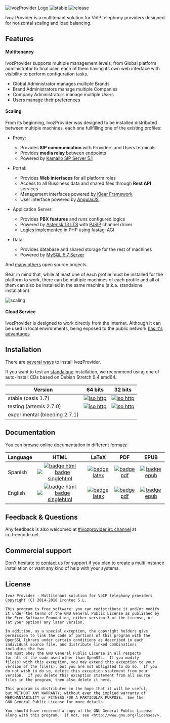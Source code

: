 ![IvozProvider Logo](web/admin/public/images/logoprovider.png) ![stable](web/admin/public/images/stable-1.7-blue.png) ![release](web/admin/public/images/release-oasis-14b9bc.png)

Ivoz Provider is a multitenant solution for VoIP telephony providers designed for horizontal scaling and load balancing.

## Features
#### Multitenancy
IvozProvider supports multiple management levels, from Global platform administrator to final user, each of them having its own web interface with visibility to perform configuration tasks.

 * Global Administrator manages multiple Brands
 * Brand Administrators manage multiple Companies
 * Company Administrators manage multiple Users
 * Users manage their preferences

#### Scaling
From its beginning, IvozProvider was designed to be installed distributed between multiple machines, each one fullfilling one of the existing profiles:

 * Proxy:
   - Provides **SIP communication** with Providers and Users terminals
   - Provides **media relay** between endpoints
   - Powered by [Kamailo SIP Server 5.1](https://www.kamailio.org/w/)

 * Portal:
   - Provides **Web interfaces** for all platform roles
   - Access to all Bussiness data and shared files through **Rest API** services
   - Management interfaces powered by [Klear Framework](https://www.irontec.com/internet/klear)
   - User interface powered by [AngularJS](https://angularjs.org/)

 * Application Server:
   - Provides **PBX features** and runs configured logics
   - Powered by [Asterisk 13 LTS](http://www.asterisk.org/) with [PJSIP](http://www.pjsip.org/) channel driver
   - Logics implemented in PHP using fastagi AGI

 * Data:
   - Provides database and shared storage for the rest of machines
   - Powered by [MySQL 5.7 Server](http://www.mysql.com/)

And [many others](https://irontec.github.io/ivozprovider/en/artemis/basics/intro/what_is_inside.html) open source projects.

Bear in mind that, while at least one of each profile must be installed for the platform to work, there can be multiple machines of each profile and all of them can also be installed in the same machine (a.k.a. standalone installation).

![scaling](web/admin/public/images/horizontalscaling.png)

#### Cloud Service
IvozProvider is designed to work directly from the Internet. Although it can be used in local environments, being exposed to the public network [has it's advantages](https://irontec.github.io/ivozprovider/en/artemis/basics/intro/what_is_ivozprovider.html#exposed-to-the-public-network)

## Installation

There are [several ways](https://irontec.github.io/ivozprovider/en/artemis/basics/installation) to install IvozProvider.

If you want to test an [standalone](https://irontec.github.io/ivozprovider/en/artemis/basics/installation/install_types.html#standalone-install) installation, we recommend using one of auto-install CDs based on Debian Stretch 9.4 amd64.


| Version  | 64 bits  | 32 bits |
|----------|:--------:|:-------:|
|stable (oasis 1.7) | [![iso http](web/admin/public/images/iso-http-green.png)](http://packages.irontec.com/isos/ivozprovider-1.7.0-oasis-amd64.iso)| [![iso http](web/admin/public/images/iso-http-green.png)](http://packages.irontec.com/isos/ivozprovider-1.7.0-oasis-i386.iso)|
|testing (artemis 2.7.0) | [![iso http](web/admin/public/images/iso-http-green.png)](http://packages.irontec.com/isos/ivozprovider-2.7~2.7.0-artemis-amd64.iso)| [![iso http](web/admin/public/images/iso-http-green.png)](http://packages.irontec.com/isos/ivozprovider-2.7~2.7.0-artemis-i386.iso)|
|experimental (bleeding 2.7.1) | |


## Documentation

You can browse online documentation in different formats:

| Language | HTML | LaTeX | PDF | EPUB |
|----------|:----:|:-----:|:---:|:----:|
| Spanish  | [![badge html](web/admin/public/images/doc-html-green.png)](https://irontec.github.io/ivozprovider/es/artemis) [![badge singlehtml](web/admin/public/images/doc-singlehtml-green.png)](https://irontec.github.io/ivozprovider/essingle/artemis) | [![badge latex](web/admin/public/images/doc-latex-ff69b4.png)](https://irontec.github.io/ivozprovider/eslatex/artemis/IvozProvider.tex) | [![badge pdf](web/admin/public/images/doc-pdf-blue.png)](https://irontec.github.io/ivozprovider/eslatex/artemis/IvozProvider.pdf) | [![badge epub](web/admin/public/images/doc-epub-orange.png)](https://irontec.github.io/ivozprovider/esepub/artemis/IvozProvider.epub) |
| English  | [![badge html](web/admin/public/images/doc-html-green.png)](https://irontec.github.io/ivozprovider/en/artemis) [![badge singlehtml](web/admin/public/images/doc-singlehtml-green.png)](https://irontec.github.io/ivozprovider/ensingle/artemis) | [![badge latex](web/admin/public/images/doc-latex-ff69b4.png)](https://irontec.github.io/ivozprovider/enlatex/artemis/IvozProvider.tex) | [![badge pdf](web/admin/public/images/doc-pdf-blue.png)](https://irontec.github.io/ivozprovider/enlatex/artemis/IvozProvider.pdf) | [![badge epub](web/admin/public/images/doc-epub-orange.png)](https://irontec.github.io/ivozprovider/enepub/artemis/IvozProvider.epub) |


## Feedback & Questions

Any feedback is also welcomed at [#ivozprovider irc channel](https://webchat.freenode.net/?channels=ivozprovider) at irc.freenode.net

## Commercial support

Don't hesitate to [contact us](https://www.irontec.com/contacto) for support if you plan to create a multi instance installation or want any kind of help with your systems.

## License
    Ivoz Provider - Multitenant solution for VoIP telephony providers
    Copyright (C) 2014-2018 Irontec S.L.

    This program is free software: you can redistribute it and/or modify
    it under the terms of the GNU General Public License as published by
    the Free Software Foundation, either version 3 of the License, or
    (at your option) any later version.

    In addition, as a special exception, the copyright holders give
    permission to link the code of portions of this program with the
    OpenSSL library under certain conditions as described in each
    individual source file, and distribute linked combinations
    including the two.
    You must obey the GNU General Public License in all respects
    for all of the code used other than OpenSSL.  If you modify
    file(s) with this exception, you may extend this exception to your
    version of the file(s), but you are not obligated to do so.  If you
    do not wish to do so, delete this exception statement from your
    version.  If you delete this exception statement from all source
    files in the program, then also delete it here.

    This program is distributed in the hope that it will be useful,
    but WITHOUT ANY WARRANTY; without even the implied warranty of
    MERCHANTABILITY or FITNESS FOR A PARTICULAR PURPOSE.  See the
    GNU General Public License for more details.

    You should have received a copy of the GNU General Public License
    along with this program.  If not, see <http://www.gnu.org/licenses/>.

